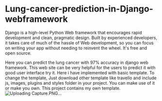 # Lung-cancer-prediction-in-Django-webframework
Django is a high-level Python Web framework that encourages rapid development and clean, pragmatic design. Built by experienced developers, it takes care of much of the hassle of Web development, so you can focus on writing your app without needing to reinvent the wheel. It's free and open source.

Here you can predict the lung cancer with 97% accuracy in django web framework. This web site can be very helpful for the users to predict it with good user interface try it.
Here i have implemented with basic template. To change the template, Just download other template like travello and include js, images, plugins and styles folder in your project. You can make use of it or make you own. This project contains my own template.
![Uploading Capture.PNG…]()
